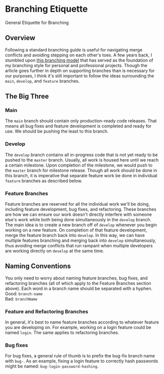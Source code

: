# Branching Etiquette
General Etiquette for Branching

## Overview
Following a standard branching guide is useful for navigating merge conflicts and avoiding stepping on each other's toes.
A few years back, I stumbled upon [this branching model](http://nvie.com/posts/a-successful-git-branching-model/) that has served as the foundation of my branching style for personal and professional projects.
Though the article goes further in depth on supporting branches than is necessary for our purposes, I think it's still important to follow the ideas surrounding the `main`, `develop`, and `feature` branches.

## The Big Three

### Main
The `main` branch should contain only production-ready code releases.
That means all bug fixes and feature development is completed and ready for use.
We should be pushing the least to this branch.

### Develop
The `develop` branch contains all in-progress code that is not yet ready to be pushed to the `master` branch.
Usually, all work is housed here until we reach a certain milestone.
Upon completion of the milestone, we would push to the `master` branch for milestone release.
Though all work should be done in this branch, it is imperative that separate feature work be done in individual `feature` branches as described below.

### Feature Branches
Feature branches are reserved for all the individual work we'll be doing, including feature development, bug fixes, and refactoring.
These branches are how we can ensure our work doesn't directly interfere with someone else's work while both being done simultaneously in the `develop` branch.
The main idea is to create a new branch off of `develop` whenever you begin working on a new feature.
On completion of that feature development, merge the feature branch back into `develop`.
In this way, we can have multiple features branching and merging back into `develop` simultaneously, thus avoiding merge conflicts that run rampant when multiple developers are working directly on `develop` at the same time.

## Naming Conventions
You only need to worry about naming feature branches, bug fixes, and refactoring branches (all of which apply to the Feature Branches section above).
Each word in a branch name should be separated with a hyphen.  
Good: `branch-name`  
Bad: `branchName`

### Feature and Refactoring Branches
In general, it's best to name feature branches according to whatever feature you are developing on.
For example, working on a login feature could be named `login`.
The same applies to refactoring branches.

### Bug fixes
For bug fixes, a general rule of thumb is to prefix the bug-fix branch name with `bug-`.
As an example, fixing a login feature to correctly hash passwords might be named: `bug-login-password-hashing`.
